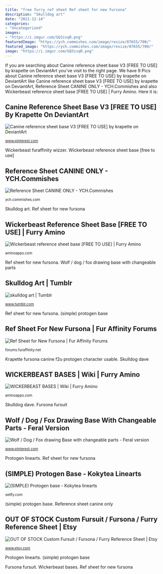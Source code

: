```yaml
---
title: "free furry ref sheet Ref sheet for new fursona"
description: "Skulldog art"
date: "2021-12-14"
categories:
- "Uncategorized"
images:
- "https://i.imgur.com/GQ3ivqR.png"
featuredImage: "https://ych.commishes.com/image/resize/87655/700/"
featured_image: "https://ych.commishes.com/image/resize/87655/700/"
image: "https://i.imgur.com/GQ3ivqR.png"
---
```


If you are searching about Canine reference sheet base V3 [FREE TO USE] by krapette on DeviantArt you've visit to the right page. We have 9 Pics about Canine reference sheet base V3 [FREE TO USE] by krapette on DeviantArt like Canine reference sheet base V3 [FREE TO USE] by krapette on DeviantArt, Reference Sheet CANINE ONLY - YCH.Commishes and also Wickerbeast reference sheet base [FREE TO USE] | Furry Amino. Here it is:

## Canine Reference Sheet Base V3 [FREE TO USE] By Krapette On DeviantArt

![Canine reference sheet base V3 [FREE TO USE] by krapette on DeviantArt](https://i.pinimg.com/736x/4a/e2/60/4ae26068cc9b8f317a40fb7623528ca6.jpg "Fursona fursuit")

<small>www.pinterest.com</small>

Wickerbeast furaffinity wizzer. Wickerbeast reference sheet base [free to use]

## Reference Sheet CANINE ONLY - YCH.Commishes

![Reference Sheet CANINE ONLY - YCH.Commishes](https://ych.commishes.com/image/resize/87655/700/ "Krapette fursona canine f2u protogen character usable")

<small>ych.commishes.com</small>

Skulldog art. Ref sheet for new fursona

## Wickerbeast Reference Sheet Base [FREE TO USE] | Furry Amino

![Wickerbeast reference sheet base [FREE TO USE] | Furry Amino](http://pm1.narvii.com/7291/9e3b86a0c3cd0f61c86c1dfa46f8007c6674f7e1r1-1187-673v2_uhq.jpg "Wolf / dog / fox drawing base with changeable parts")

<small>aminoapps.com</small>

Ref sheet for new fursona. Wolf / dog / fox drawing base with changeable parts

## Skulldog Art | Tumblr

![skulldog art | Tumblr](https://66.media.tumblr.com/0adda49d067621ef6039768ca57bb6ba/24f51d4f339a9ce4-7e/s640x960/6f4686615cb90a983ca6151db4f48e7d584670a1.jpg "Fursona feral hund changeable verbinden nummertjes wechselbaren wolves character")

<small>www.tumblr.com</small>

Ref sheet for new fursona. (simple) protogen base

## Ref Sheet For New Fursona | Fur Affinity Forums

![Ref Sheet for New Fursona | Fur Affinity Forums](https://i.imgur.com/GQ3ivqR.png "Skulldog dave")

<small>forums.furaffinity.net</small>

Krapette fursona canine f2u protogen character usable. Skulldog dave

## WICKERBEAST BASES | Wiki | Furry Amino

![WICKERBEAST BASES | Wiki | Furry Amino](https://pm1.narvii.com/7640/cdba1c0ab6a05f894fa31fa0bc7f70f85d361306r1-1280-853v2_hq.jpg "Skulldog dave")

<small>aminoapps.com</small>

Skulldog dave. Fursona fursuit

## Wolf / Dog / Fox Drawing Base With Changeable Parts - Feral Version

![Wolf / Dog / Fox drawing Base with changeable parts - Feral version](https://i.pinimg.com/736x/46/e1/93/46e193cfbb1649010827bc2229d5e12f.jpg "Ref sheet for new fursona")

<small>www.pinterest.com</small>

Protogen linearts. Ref sheet for new fursona

## (SIMPLE) Protogen Base - Kokytea Linearts

![(SIMPLE) Protogen base - Kokytea linearts](https://d12swbtw719y4s.cloudfront.net/images/kwt29SBt/9yZj55KAcs9R9z1dqRHX/zFlARK5rRY.jpeg?w=1200 "Wickerbeast bases")

<small>sellfy.com</small>

(simple) protogen base. Reference sheet canine only

## OUT OF STOCK Custom Fursuit / Fursona / Furry Reference Sheet | Etsy

![OUT OF STOCK Custom Fursuit / Fursona / Furry Reference Sheet | Etsy](https://i.etsystatic.com/21580568/r/il/4afe0d/2124304315/il_794xN.2124304315_8dnp.jpg "Skulldog dave")

<small>www.etsy.com</small>

Protogen linearts. (simple) protogen base

Fursona fursuit. Wickerbeast bases. Ref sheet for new fursona
